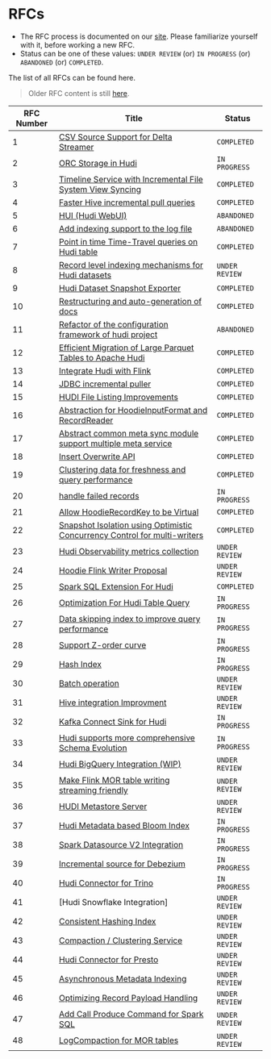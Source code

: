 <!--
  Licensed to the Apache Software Foundation (ASF) under one or more
  contributor license agreements.  See the NOTICE file distributed with
  this work for additional information regarding copyright ownership.
  The ASF licenses this file to You under the Apache License, Version 2.0
  (the "License"); you may not use this file except in compliance with
  the License.  You may obtain a copy of the License at

       http://www.apache.org/licenses/LICENSE-2.0

  Unless required by applicable law or agreed to in writing, software
  distributed under the License is distributed on an "AS IS" BASIS,
  WITHOUT WARRANTIES OR CONDITIONS OF ANY KIND, either express or implied.
  See the License for the specific language governing permissions and
  limitations under the License.
-->
# RFCs
 - The RFC process is documented on our [site](https://hudi.apache.org/contribute/rfc-process). Please familiarize yourself with it, before working a new RFC.
 - Status can be one of these values: `UNDER REVIEW` (or) `IN PROGRESS` (or) `ABANDONED` (or) `COMPLETED`.

The list of all RFCs can be found here.

> Older RFC content is still [here](https://cwiki.apache.org/confluence/display/HUDI/RFC+Process).

| RFC Number | Title | Status |
| ---| ---| --- |
| 1 | [CSV Source Support for Delta Streamer](https://cwiki.apache.org/confluence/display/HUDI/RFC+-+01+%3A+CSV+Source+Support+for+Delta+Streamer) | `COMPLETED` |
| 2 | [ORC Storage in Hudi](https://cwiki.apache.org/confluence/pages/viewpage.action?pageId=113708439) | `IN PROGRESS` |
| 3 | [Timeline Service with Incremental File System View Syncing](https://cwiki.apache.org/confluence/pages/viewpage.action?pageId=113708965) | `COMPLETED` |
| 4 | [Faster Hive incremental pull queries](https://cwiki.apache.org/confluence/pages/viewpage.action?pageId=115513622) | `COMPLETED` |
| 5 | [HUI (Hudi WebUI)](https://cwiki.apache.org/confluence/pages/viewpage.action?pageId=130027233) | `ABANDONED` |
| 6 | [Add indexing support to the log file](https://cwiki.apache.org/confluence/display/HUDI/RFC+-+06+%3A+Add+indexing+support+to+the+log+file) | `ABANDONED` |
| 7 | [Point in time Time-Travel queries on Hudi table](https://cwiki.apache.org/confluence/display/HUDI/RFC+-+07+%3A+Point+in+time+Time-Travel+queries+on+Hudi+table) | `COMPLETED` |
| 8 | [Record level indexing mechanisms for Hudi datasets](https://cwiki.apache.org/confluence/display/HUDI/RFC-08++Record+level+indexing+mechanisms+for+Hudi+datasets) | `UNDER REVIEW` |
| 9 | [Hudi Dataset Snapshot Exporter](https://cwiki.apache.org/confluence/display/HUDI/RFC+-+09+%3A+Hudi+Dataset+Snapshot+Exporter) | `COMPLETED` |
| 10 | [Restructuring and auto-generation of docs](https://cwiki.apache.org/confluence/display/HUDI/RFC+-+10+%3A+Restructuring+and+auto-generation+of+docs) | `COMPLETED` |
| 11 | [Refactor of the configuration framework of hudi project](https://cwiki.apache.org/confluence/display/HUDI/RFC+-+11+%3A+Refactor+of+the+configuration+framework+of+hudi+project) | `ABANDONED` |
| 12 | [Efficient Migration of Large Parquet Tables to Apache Hudi](https://cwiki.apache.org/confluence/display/HUDI/RFC+-+12+%3A+Efficient+Migration+of+Large+Parquet+Tables+to+Apache+Hudi) | `COMPLETED` |
| 13 | [Integrate Hudi with Flink](https://cwiki.apache.org/confluence/pages/viewpage.action?pageId=141724520) | `COMPLETED` |
| 14 | [JDBC incremental puller](https://cwiki.apache.org/confluence/display/HUDI/RFC+-+14+%3A+JDBC+incremental+puller) | `COMPLETED` |
| 15 | [HUDI File Listing Improvements](https://cwiki.apache.org/confluence/display/HUDI/RFC+-+15%3A+HUDI+File+Listing+Improvements) | `COMPLETED` |
| 16 | [Abstraction for HoodieInputFormat and RecordReader](https://cwiki.apache.org/confluence/display/HUDI/RFC+-+16+Abstraction+for+HoodieInputFormat+and+RecordReader) | `COMPLETED` |
| 17 | [Abstract common meta sync module support multiple meta service](https://cwiki.apache.org/confluence/display/HUDI/RFC+-+17+Abstract+common+meta+sync+module+support+multiple+meta+service) | `COMPLETED` |
| 18 | [Insert Overwrite API](https://cwiki.apache.org/confluence/display/HUDI/RFC+-+18+Insert+Overwrite+API) | `COMPLETED` |
| 19 | [Clustering data for freshness and query performance](https://cwiki.apache.org/confluence/display/HUDI/RFC+-+19+Clustering+data+for+freshness+and+query+performance) | `COMPLETED` |
| 20 | [handle failed records](https://cwiki.apache.org/confluence/display/HUDI/RFC+-+20+%3A+handle+failed+records) | `IN PROGRESS` |
| 21 | [Allow HoodieRecordKey to be Virtual](https://cwiki.apache.org/confluence/display/HUDI/RFC+-+21+%3A+Allow+HoodieRecordKey+to+be+Virtual) | `COMPLETED` |
| 22 | [Snapshot Isolation using Optimistic Concurrency Control for multi-writers](https://cwiki.apache.org/confluence/display/HUDI/RFC+-+22+%3A+Snapshot+Isolation+using+Optimistic+Concurrency+Control+for+multi-writers) | `COMPLETED` |
| 23 | [Hudi Observability metrics collection](https://cwiki.apache.org/confluence/display/HUDI/RFC+-+23+%3A+Hudi+Observability+metrics+collection) | `UNDER REVIEW` |
| 24 | [Hoodie Flink Writer Proposal](https://cwiki.apache.org/confluence/display/HUDI/RFC-24%3A+Hoodie+Flink+Writer+Proposal) | `UNDER REVIEW` |
| 25 | [Spark SQL Extension For Hudi](https://cwiki.apache.org/confluence/display/HUDI/RFC+-+25%3A+Spark+SQL+Extension+For+Hudi) | `COMPLETED` |
| 26 | [Optimization For Hudi Table Query](https://cwiki.apache.org/confluence/display/HUDI/RFC-26+Optimization+For+Hudi+Table+Query) | `IN PROGRESS` |
| 27 | [Data skipping index to improve query performance](https://cwiki.apache.org/confluence/display/HUDI/RFC-27+Data+skipping+index+to+improve+query+performance) | `IN PROGRESS` |
| 28 | [Support Z-order curve](https://cwiki.apache.org/confluence/pages/viewpage.action?pageId=181307144) | `IN PROGRESS` |
| 29 | [Hash Index](https://cwiki.apache.org/confluence/display/HUDI/RFC+-+29%3A+Hash+Index) | `IN PROGRESS` |
| 30 | [Batch operation](https://cwiki.apache.org/confluence/display/HUDI/RFC+-+30%3A+Batch+operation) | `UNDER REVIEW` |
| 31 | [Hive integration Improvment](https://cwiki.apache.org/confluence/display/HUDI/RFC+-+31%3A+Hive+integration+Improvment) | `UNDER REVIEW` |
| 32 | [Kafka Connect Sink for Hudi](https://cwiki.apache.org/confluence/display/HUDI/RFC-32+Kafka+Connect+Sink+for+Hudi) | `IN PROGRESS` |
| 33 | [Hudi supports more comprehensive Schema Evolution](https://cwiki.apache.org/confluence/display/HUDI/RFC+-+33++Hudi+supports+more+comprehensive+Schema+Evolution) | `IN PROGRESS` |
| 34 | [Hudi BigQuery Integration (WIP)](https://cwiki.apache.org/confluence/pages/viewpage.action?pageId=188745980) | `UNDER REVIEW` |
| 35 | [Make Flink MOR table writing streaming friendly](https://cwiki.apache.org/confluence/display/HUDI/RFC-35%3A+Make+Flink+MOR+table+writing+streaming+friendly) | `UNDER REVIEW` |
| 36 | [HUDI Metastore Server](https://cwiki.apache.org/confluence/display/HUDI/%5BWIP%5D+RFC-36%3A+HUDI+Metastore+Server) | `UNDER REVIEW` |
| 37 | [Hudi Metadata based Bloom Index](rfc-37/rfc-37.md) | `IN PROGRESS` |
| 38 | [Spark Datasource V2 Integration](./rfc-38/rfc-38.md) | `IN PROGRESS` |
| 39 | [Incremental source for Debezium](./rfc-39/rfc-39.md) | `IN PROGRESS` |
| 40 | [Hudi Connector for Trino](./rfc-40/rfc-40.md) | `IN PROGRESS` |
| 41 | [Hudi Snowflake Integration] | `UNDER REVIEW` |
| 42 | [Consistent Hashing Index](./rfc-42/rfc-42.md) | `UNDER REVIEW` |
| 43 | [Compaction / Clustering Service](./rfc-43/rfc-43.md) | `UNDER REVIEW` |
| 44 | [Hudi Connector for Presto](./rfc-44/rfc-44.md) | `UNDER REVIEW` |
| 45 | [Asynchronous Metadata Indexing](./rfc-45/rfc-45.md) | `UNDER REVIEW` |
| 46 | [Optimizing Record Payload Handling](./rfc-46/rfc-46.md) | `UNDER REVIEW` |
| 47 | [Add Call Produce Command for Spark SQL](./rfc-47/rfc-47.md) | `UNDER REVIEW` |
| 48 | [LogCompaction for MOR tables](./rfc-48/rfc-48.md) | `UNDER REVIEW` |